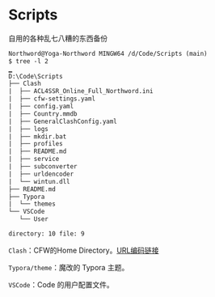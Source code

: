 # Scripts
自用的各种乱七八糟的东西备份

```txt
Northword@Yoga-Northword MINGW64 /d/Code/Scripts (main)
$ tree -l 2
▁
D:\Code\Scripts
├── Clash
|  ├── ACL4SSR_Online_Full_Northword.ini
|  ├── cfw-settings.yaml
|  ├── config.yaml
|  ├── Country.mmdb
|  ├── GeneralClashConfig.yaml
|  ├── logs
|  ├── mkdir.bat
|  ├── profiles
|  ├── README.md
|  ├── service
|  ├── subconverter
|  ├── urldencoder
|  └── wintun.dll
├── README.md
├── Typora
|  └── themes
└── VSCode
   └── User

directory: 10 file: 9
```

`Clash`：CFW的Home Directory。[URL编码链接](northword.github.io/Scripts/Clash/urldencoder/index.html)

`Typora/theme`：魔改的 Typora 主题。

`VSCode`：Code 的用户配置文件。